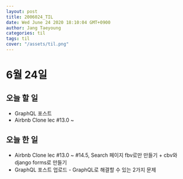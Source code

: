 ```yaml
---
layout: post
title: 2006024_TIL
date: Wed June 24 2020 18:10:04 GMT+0900
author: Jang Taeyoung
categories: til
tags: til
cover: "/assets/til.png"
---
```


# 6월 24일

## 오늘 할 일

- GraphQL 포스트
- Airbnb Clone lec #13.0 ~

## 오늘 한 일

- Airbnb Clone lec #13.0 ~ #14.5, Search 페이지 fbv로만 만들기 + cbv와 django forms로 만들기
- GraphQL 포스트 업로드 - GraphQL로 해결할 수 있는 2가지 문제
